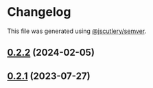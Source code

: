 # Changelog

This file was generated using [@jscutlery/semver](https://github.com/jscutlery/semver).

## [0.2.2](https://github.com/laudebugs/laudebugs/compare/types-0.2.1...types-0.2.2) (2024-02-05)



## [0.2.1](https://github.com/laudebugs/laudebugs/compare/types-0.2.0...types-0.2.1) (2023-07-27)
